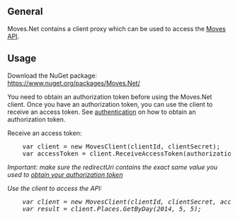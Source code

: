 ## General
Moves.Net contains a client proxy which can be used to access the [Moves](http://www.moves-app.com/) [API](https://dev.moves-app.com/docs/api).

## Usage

Download the NuGet package: https://www.nuget.org/packages/Moves.Net/

You need to obtain an authorization token before using the Moves.Net client. Once you have an authorization token, you can use the client to receive an access token. See [authentication](https://dev.moves-app.com/docs/authentication) on how to obtain an authorization token.

Receive an access token:
<pre>
	var client = new MovesClient(clientId, clientSecret);
	var accessToken = client.ReceiveAccessToken(authorizationToken, redirectUri);
</pre>
<em>Important: make sure the redirectUri contains the *exact* same value you used to [obtain your authorization token](https://dev.moves-app.com/docs/authentication#authorization)<em>

Use the client to access the API:
<pre>
	var client = new MovesClient(clientId, clientSecret, accessToken);
	var result = client.Places.GetByDay(2014, 5, 5);
</pre>